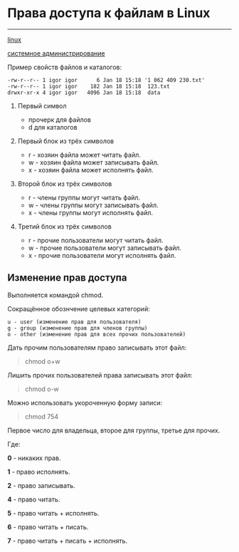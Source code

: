 # Права доступа к файлам в Linux

---

[linux](./meta_linux.md)

[системное администрирование](./meta_sistemnoe_administrirovanie.md)

Пример свойств файлов и каталогов:
```
-rw-r--r-- 1 igor igor      6 Jan 18 15:18 '1 062 409 230.txt'
-rw-r--r-- 1 igor igor    182 Jan 18 15:18  123.txt
drwxr-xr-x 4 igor igor   4096 Jan 18 15:18  data
```

1. Первый символ

    + прочерк для файлов
    + d для каталогов

1. Первый блок из трёх символов

    + r - хозяин файла может читать файл.
    + w - хозяин файла может записывать файл.
    + x - хозяин файла может исполнять файл.

1. Второй блок из трёх символов

    + r - члены группы могут читать файл.
    + w - члены группы могут записывать файл.
    + x - члены группы могут исполнять файл.

1. Третий блок из трёх символов

    + r - прочие пользователи могут читать файл.
    + w - прочие пользователи могут записывать файл.
    + x - прочие пользователи могут исполнять файл.

## Изменение прав доступа

Выполняется командой chmod.

Сокращённое обознчение целевых категорий:
```
u - user (изменение прав для пользователя)
g - group (изменение прав для членов группы)
o - other (изменение прав для всех прочих пользователей)
```
 
Дать прочим пользователям право записывать этот файл:

> chmod o+w <filename>
  
Лишить прочих пользователей права записывать этот файл:

> chmod o-w <filename>
  
Можно использовать укороченную форму записи:

> chmod 754 <filename>
  
Первое число для владельца, второе для группы, третье для прочих.
  
Где:

**0** - никаких прав.

**1** - право исполнять.

**2** - право записывать.

**4** - право читать.

**5** - право читать + исполнять.

**6** - право читать + писать.

**7** - право читать + писать + исполнять.
